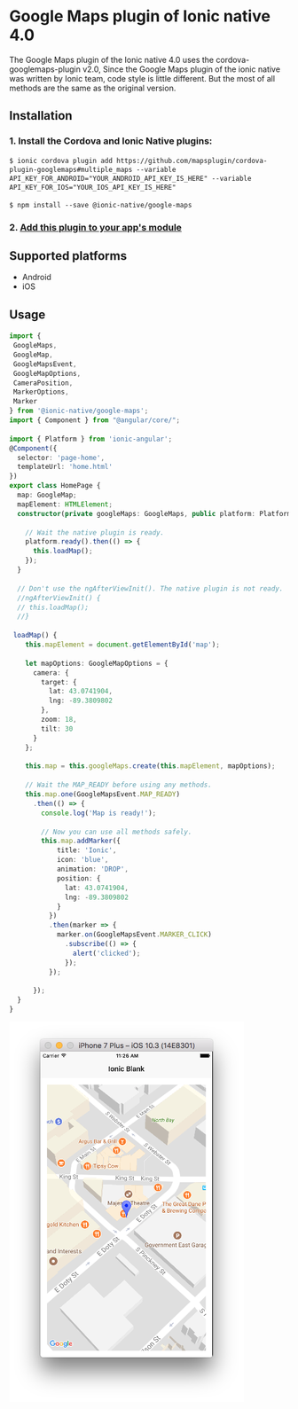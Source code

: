 # Google Maps plugin of Ionic native 4.0

The Google Maps plugin of the Ionic native 4.0 uses the cordova-googlemaps-plugin v2.0,
Since the Google Maps plugin of the ionic native was written by Ionic team, code style is little different.
But the most of all methods are the same as the original version.

## Installation

### 1. Install the Cordova and Ionic Native plugins:

```
$ ionic cordova plugin add https://github.com/mapsplugin/cordova-plugin-googlemaps#multiple_maps --variable API_KEY_FOR_ANDROID="YOUR_ANDROID_API_KEY_IS_HERE" --variable API_KEY_FOR_IOS="YOUR_IOS_API_KEY_IS_HERE"

$ npm install --save @ionic-native/google-maps
```

### 2. [Add this plugin to your app's module](https://ionicframework.com/docs/native/#Add_Plugins_to_Your_App_Module)


## Supported platforms

- Android
- iOS

## Usage

```TypeScript
import {
 GoogleMaps,
 GoogleMap,
 GoogleMapsEvent,
 GoogleMapOptions,
 CameraPosition,
 MarkerOptions,
 Marker
} from '@ionic-native/google-maps';
import { Component } from "@angular/core/";

import { Platform } from 'ionic-angular';
@Component({
  selector: 'page-home',
  templateUrl: 'home.html'
})
export class HomePage {
  map: GoogleMap;
  mapElement: HTMLElement;
  constructor(private googleMaps: GoogleMaps, public platform: Platform) {

    // Wait the native plugin is ready.
    platform.ready().then(() => {
      this.loadMap();
    });
  }

  // Don't use the ngAfterViewInit(). The native plugin is not ready.
  //ngAfterViewInit() {
  // this.loadMap();
  //}

 loadMap() {
    this.mapElement = document.getElementById('map');

    let mapOptions: GoogleMapOptions = {
      camera: {
        target: {
          lat: 43.0741904,
          lng: -89.3809802
        },
        zoom: 18,
        tilt: 30
      }
    };

    this.map = this.googleMaps.create(this.mapElement, mapOptions);

    // Wait the MAP_READY before using any methods.
    this.map.one(GoogleMapsEvent.MAP_READY)
      .then(() => {
        console.log('Map is ready!');

        // Now you can use all methods safely.
        this.map.addMarker({
            title: 'Ionic',
            icon: 'blue',
            animation: 'DROP',
            position: {
              lat: 43.0741904,
              lng: -89.3809802
            }
          })
          .then(marker => {
            marker.on(GoogleMapsEvent.MARKER_CLICK)
              .subscribe(() => {
                alert('clicked');
              });
          });

      });
  }
}
```

![](usage_example.png)
